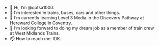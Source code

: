 - 👋 Hi, I’m @qotsa1000.
- 👀 I’m interested in trains, buses, cars and other things.
- 🌱 I’m currently learning Level 3 Media in the Discovery Pathway at Hereward College in Coventry.
- 💞️ I’m looking forward to doing my dream job as a member of train crew at West Midlands Trains.
- 📫 How to reach me: IDK.

<!---
qotsa1000/qotsa1000 is a ✨ special ✨ repository because its `README.md` (this file) appears on your GitHub profile.
You can click the Preview link to take a look at your changes.
--->
